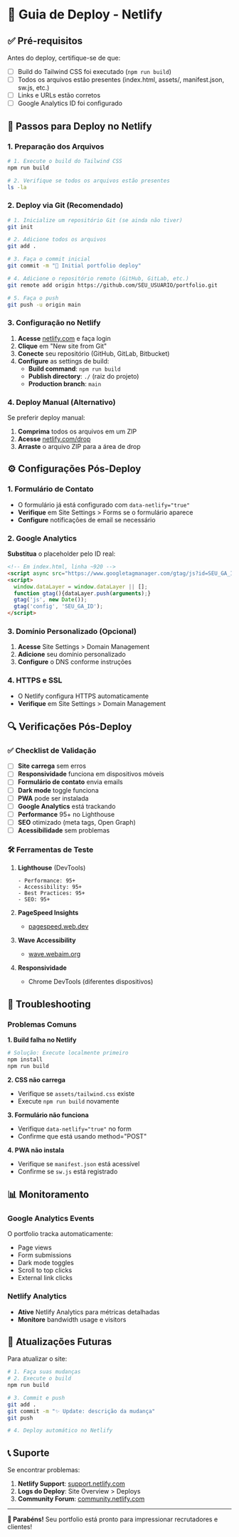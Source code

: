 # 🚀 Guia de Deploy - Netlify

## ✅ Pré-requisitos

Antes do deploy, certifique-se de que:

- [ ] Build do Tailwind CSS foi executado (`npm run build`)
- [ ] Todos os arquivos estão presentes (index.html, assets/, manifest.json, sw.js, etc.)
- [ ] Links e URLs estão corretos
- [ ] Google Analytics ID foi configurado

## 📝 Passos para Deploy no Netlify

### 1. Preparação dos Arquivos

```bash
# 1. Execute o build do Tailwind CSS
npm run build

# 2. Verifique se todos os arquivos estão presentes
ls -la
```

### 2. Deploy via Git (Recomendado)

```bash
# 1. Inicialize um repositório Git (se ainda não tiver)
git init

# 2. Adicione todos os arquivos
git add .

# 3. Faça o commit inicial
git commit -m "🚀 Initial portfolio deploy"

# 4. Adicione o repositório remoto (GitHub, GitLab, etc.)
git remote add origin https://github.com/SEU_USUARIO/portfolio.git

# 5. Faça o push
git push -u origin main
```

### 3. Configuração no Netlify

1. **Acesse** [netlify.com](https://netlify.com) e faça login
2. **Clique** em "New site from Git"
3. **Conecte** seu repositório (GitHub, GitLab, Bitbucket)
4. **Configure** as settings de build:
   - **Build command**: `npm run build`
   - **Publish directory**: `./` (raiz do projeto)
   - **Production branch**: `main`

### 4. Deploy Manual (Alternativo)

Se preferir deploy manual:

1. **Comprima** todos os arquivos em um ZIP
2. **Acesse** [netlify.com/drop](https://netlify.com/drop)
3. **Arraste** o arquivo ZIP para a área de drop

## ⚙️ Configurações Pós-Deploy

### 1. Formulário de Contato

- O formulário já está configurado com `data-netlify="true"`
- **Verifique** em Site Settings > Forms se o formulário aparece
- **Configure** notificações de email se necessário

### 2. Google Analytics

**Substitua** o placeholder pelo ID real:

```html
<!-- Em index.html, linha ~920 -->
<script async src="https://www.googletagmanager.com/gtag/js?id=SEU_GA_ID"></script>
<script>
  window.dataLayer = window.dataLayer || [];
  function gtag(){dataLayer.push(arguments);}
  gtag('js', new Date());
  gtag('config', 'SEU_GA_ID');
</script>
```

### 3. Domínio Personalizado (Opcional)

1. **Acesse** Site Settings > Domain Management
2. **Adicione** seu domínio personalizado
3. **Configure** o DNS conforme instruções

### 4. HTTPS e SSL

- O Netlify configura HTTPS automaticamente
- **Verifique** em Site Settings > Domain Management

## 🔍 Verificações Pós-Deploy

### ✅ Checklist de Validação

- [ ] **Site carrega** sem erros
- [ ] **Responsividade** funciona em dispositivos móveis
- [ ] **Formulário de contato** envia emails
- [ ] **Dark mode** toggle funciona
- [ ] **PWA** pode ser instalada
- [ ] **Google Analytics** está trackando
- [ ] **Performance** 95+ no Lighthouse
- [ ] **SEO** otimizado (meta tags, Open Graph)
- [ ] **Acessibilidade** sem problemas

### 🛠️ Ferramentas de Teste

1. **Lighthouse** (DevTools)
   ```
   - Performance: 95+
   - Accessibility: 95+
   - Best Practices: 95+
   - SEO: 95+
   ```

2. **PageSpeed Insights**
   - [pagespeed.web.dev](https://pagespeed.web.dev)

3. **Wave Accessibility**
   - [wave.webaim.org](https://wave.webaim.org)

4. **Responsividade**
   - Chrome DevTools (diferentes dispositivos)

## 🚨 Troubleshooting

### Problemas Comuns

**1. Build falha no Netlify**
```bash
# Solução: Execute localmente primeiro
npm install
npm run build
```

**2. CSS não carrega**
- Verifique se `assets/tailwind.css` existe
- Execute `npm run build` novamente

**3. Formulário não funciona**
- Verifique `data-netlify="true"` no form
- Confirme que está usando method="POST"

**4. PWA não instala**
- Verifique se `manifest.json` está acessível
- Confirme se `sw.js` está registrado

## 📊 Monitoramento

### Google Analytics Events

O portfolio tracka automaticamente:
- Page views
- Form submissions
- Dark mode toggles
- Scroll to top clicks
- External link clicks

### Netlify Analytics

- **Ative** Netlify Analytics para métricas detalhadas
- **Monitore** bandwidth usage e visitors

## 🔄 Atualizações Futuras

Para atualizar o site:

```bash
# 1. Faça suas mudanças
# 2. Execute o build
npm run build

# 3. Commit e push
git add .
git commit -m "✨ Update: descrição da mudança"
git push

# 4. Deploy automático no Netlify
```

## 📞 Suporte

Se encontrar problemas:

1. **Netlify Support**: [support.netlify.com](https://support.netlify.com)
2. **Logs do Deploy**: Site Overview > Deploys
3. **Community Forum**: [community.netlify.com](https://community.netlify.com)

---

**🎉 Parabéns!** Seu portfolio está pronto para impressionar recrutadores e clientes!
